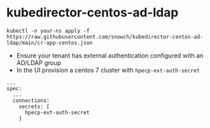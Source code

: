 # kubedirector-centos-ad-ldap

```
kubectl -n your-ns apply -f https://raw.githubusercontent.com/snowch/kubedirector-centos-ad-ldap/main/cr-app-centos.json
```

- Ensure your tenant has external authentication configured with an AD/LDAP group
- In the UI provision a centos 7 cluster with `hpecp-ext-auth-secret`

```
...
spec: 
  ...
  connections: 
    secrets: [
      hpecp-ext-auth-secret
    ]
```
